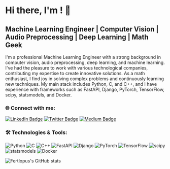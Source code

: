 # Hi there, I'm <name>! 👋

## Machine Learning Engineer | Computer Vision | Audio Preprocessing | Deep Learning | Math Geek

I'm a professional Machine Learning Engineer with a strong background in computer vision, audio preprocessing, deep learning, and machine learning. I've had the pleasure to work with various technological companies, contributing my expertise to create innovative solutions. As a math enthusiast, I find joy in solving complex problems and continuously learning new techniques. My main stack includes Python, C, and C++, and I have experience with frameworks such as FastAPI, Django, PyTorch, TensorFlow, scipy, statsmodels, and Docker.

### 🌐 Connect with me:

[![LinkedIn Badge](https://img.shields.io/badge/-LinkedIn-blue?style=flat-square&logo=Linkedin&logoColor=white&link=https://www.linkedin.com/in/your-linkedin-username/)](https://www.linkedin.com/in/your-linkedin-username/)
[![Twitter Badge](https://img.shields.io/badge/-Twitter-1ca0f1?style=flat-square&logo=twitter&logoColor=white&link=https://twitter.com/your-twitter-username)](https://twitter.com/your-twitter-username)
[![Medium Badge](https://img.shields.io/badge/-Medium-black?style=flat-square&logo=Medium&logoColor=white&link=https://medium.com/@your-medium-username)](https://medium.com/@your-medium-username)

### 🛠️ Technologies & Tools:

![Python](https://img.shields.io/badge/-Python-3776AB?style=flat-square&logo=python&logoColor=white)
![C](https://img.shields.io/badge/-C-A8B9CC?style=flat-square&logo=c&logoColor=white)
![C++](https://img.shields.io/badge/-C++-00599C?style=flat-square&logo=c%2B%2B&logoColor=white)
![FastAPI](https://img.shields.io/badge/-FastAPI-009688?style=flat-square&logo=FastAPI&logoColor=white)
![Django](https://img.shields.io/badge/-Django-092E20?style=flat-square&logo=django&logoColor=white)
![PyTorch](https://img.shields.io/badge/-PyTorch-EE4C2C?style=flat-square&logo=PyTorch&logoColor=white)
![TensorFlow](https://img.shields.io/badge/-TensorFlow-FF6F00?style=flat-square&logo=TensorFlow&logoColor=white)
![scipy](https://img.shields.io/badge/-scipy-8CAAE6?style=flat-square&logo=scipy&logoColor=white)
![statsmodels](https://img.shields.io/badge/-statsmodels-FAB00E?style=flat-square&logo=statsmodels&logoColor=white)
![Docker](https://img.shields.io/badge/-Docker-2496ED?style=flat-square&logo=Docker&logoColor=white)

![Fertlopus's GitHub stats](https://github-readme-stats.vercel.app/api?username=fertlopus&count_private=true&show_icont=true&theme=dracula)
